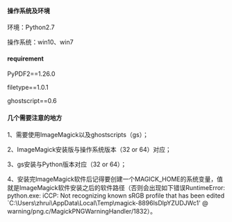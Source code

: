 #### 操作系统及环境
环境：Python2.7

操作系统：win10、win7

#### requirement
PyPDF2==1.26.0

filetype==1.0.1

ghostscript==0.6

#### 几个需要注意的地方
1、需要使用ImageMagick以及ghostscripts（gs）；

2、ImageMagick安装版与操作系统版本（32 or 64）对应；

3、gs安装与Python版本对应（32 or 64）；

4、安装完ImageMagick软件后记得要创建一个MAGICK_HOME的系统变量，值就是ImageMagick软件安装之后的软件路径（否则会出现如下错误RuntimeError: python.exe: iCCP: Not recognizing known sRGB profile that has been edited `C:\Users\zhrui\AppData\Local\Temp\magick-8896lsDlpYZUDJWc1' @ warning/png.c/MagickPNGWarningHandler/1832）。
